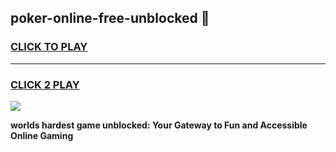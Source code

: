 
## poker-online-free-unblocked 👋
<h3>
<a href="https://premium.freeplayer.one?title=poker-online-free-unblocked&ref=14F">CLICK TO PLAY</a></h3>
<hr>

<h3>
<a href="https://premium.freeplayer.one?title=poker-online-free-unblocked&ref=14F">CLICK 2 PLAY</a>
  
</h3>

<a href="https://premium.freeplayer.one?title=poker-online-free-unblocked&ref=12F/"><img src="https://clearcache.store/games.png"></a>


**worlds hardest game unblocked: Your Gateway to Fun and Accessible Online Gaming**
